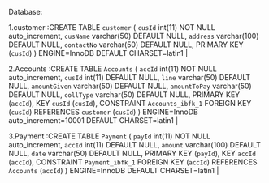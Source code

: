 Database:

1.customer :CREATE TABLE `customer` (
  `cusId` int(11) NOT NULL auto_increment,
  `cusName` varchar(50) DEFAULT NULL,
  `address` varchar(100) DEFAULT NULL,
  `contactNo` varchar(50) DEFAULT NULL,
  PRIMARY KEY (`cusId`)
) ENGINE=InnoDB DEFAULT CHARSET=latin1 |

2.Accounts :CREATE TABLE `Accounts` (
  `accId` int(11) NOT NULL auto_increment,
  `cusId` int(11) DEFAULT NULL,
  `line` varchar(50) DEFAULT NULL,
  `amountGiven` varchar(50) DEFAULT NULL,
  `amountToPay` varchar(50) DEFAULT NULL,
  `collType` varchar(50) DEFAULT NULL,
  PRIMARY KEY (`accId`),
  KEY `cusId` (`cusId`),
  CONSTRAINT `Accounts_ibfk_1` FOREIGN KEY (`cusId`) REFERENCES `customer` (`cusId`)
) ENGINE=InnoDB auto_increment=10001 DEFAULT CHARSET=latin1 |

3.Payment :CREATE TABLE `Payment` (
  `payId` int(11) NOT NULL auto_increment,
  `accId` int(11) DEFAULT NULL,
  `amount` varchar(100) DEFAULT NULL,
  `date` varchar(50) DEFAULT NULL,
  PRIMARY KEY (`payId`),
  KEY `accId` (`accId`),
  CONSTRAINT `Payment_ibfk_1` FOREIGN KEY (`accId`) REFERENCES `Accounts` (`accId`)
) ENGINE=InnoDB DEFAULT CHARSET=latin1 |

